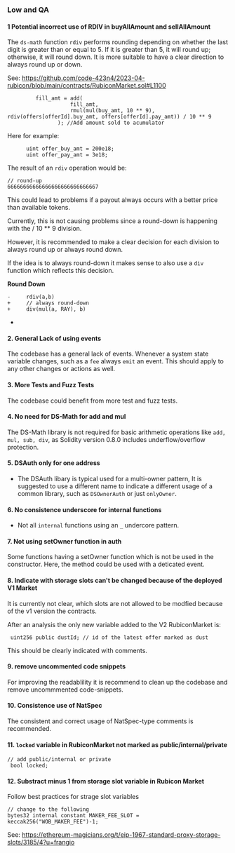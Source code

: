 
### Low and QA

#### 1 Potential incorrect use of RDIV in buyAllAmount and sellAllAmount

The `ds-math` function `rdiv` performs rounding depending on whether the last digit is greater than or equal to 5. If it is greater than 5, it will round up; otherwise, it will round down. It is more suitable to have a clear direction to always round up or down.

See: https://github.com/code-423n4/2023-04-rubicon/blob/main/contracts/RubiconMarket.sol#L1100

```solidity
         fill_amt = add(
                    fill_amt,
                    rmul(mul(buy_amt, 10 ** 9), rdiv(offers[offerId].buy_amt, offers[offerId].pay_amt)) / 10 ** 9
                ); //Add amount sold to acumulator
```

Here for example: 

```
      uint offer_buy_amt = 200e18;
      uint offer_pay_amt = 3e18;
```

The result of an `rdiv` operation would be:
```
// round-up
66666666666666666666666666667
```

This could lead to problems if a payout always occurs with a better price than available tokens.

Currently, this is not causing problems since a round-down is happening with the / 10 ** 9 division.

However, it is recommended to make a clear decision for each division to always round up or always round down.

If the idea is to always round-down it makes sense to also use a `div` function which reflects this decision. 

**Round Down**

```diff=
-     rdiv(a,b)
+     // always round-down
+     div(mul(a, RAY), b)
```
-

#### 2. General Lack of using events
The codebase has a general lack of events. Whenever a system state variable changes, such as a `fee` always `emit` an event. This should apply to any other changes or actions as well.

#### 3. More Tests and Fuzz Tests
The codebase could benefit from more test and fuzz tests.

#### 4. No need for DS-Math for add and mul 
The DS-Math library is not required for basic arithmetic operations like `add, mul, sub, div`, as Solidity version 0.8.0 includes underflow/overflow protection.

#### 5. DSAuth only for one address
- The DSAuth libary is typical used for a multi-owner pattern, It is suggested to use a different name to indicate a different usage of a common library, such as `DSOwnerAuth` or just `onlyOwner`.

#### 6. No consistence underscore for internal functions
- Not all `internal` functions using an `_` undercore pattern.
#### 7. Not using setOwner function in auth
Some functions having a setOwner function which is not be used in the constructor. Here, the method could be used with a deticated event. 

#### 8. Indicate with storage slots can't be changed because of the deployed V1 Market

It is currently not clear, which slots are not allowed to be modfied because of the v1 version the contracts.

After an analysis the only new variable added to the V2 RubiconMarket is:
```solidity=
 uint256 public dustId; // id of the latest offer marked as dust
```
This should be clearly indicated with comments.

#### 9. remove uncommented code snippets
For improving the readablility it is recommend to clean up the codebase and remove uncommmented code-snippets.

#### 10. Consistence use of NatSpec
The consistent and correct usage of NatSpec-type comments is recommended.


#### 11. `locked` variable in RubiconMarket not marked as public/internal/private
```solidity
// add public/internal or private
 bool locked;
```

#### 12. Substract minus 1 from storage slot variable in Rubicon Market

Follow best practices for strage slot variables

```solidity
// change to the following
bytes32 internal constant MAKER_FEE_SLOT = keccak256("WOB_MAKER_FEE")-1;
```
See: https://ethereum-magicians.org/t/eip-1967-standard-proxy-storage-slots/3185/4?u=frangio
